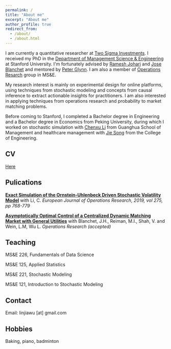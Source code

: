 ```yaml
---
permalink: /
title: "About me"
excerpt: "About me"
author_profile: true
redirect_from: 
  - /about/
  - /about.html
---
```


I am currently a quantitative researcher at [Two Sigma Investments](https://www.twosigma.com). I received my PhD in the [Department of Management Science & Engineering](https://msande.stanford.edu) at Stanford University. I'm fortunately advised by [Ramesh Johari](http://web.stanford.edu/~rjohari/) and [Jose Blanchet](https://web.stanford.edu/~jblanche/) and mentored by [Peter Glynn](https://web.stanford.edu/~glynn/). I am also a member of [Operations Resarch](https://or.stanford.edu) group in MS&E.

My research interest is mainly on experimental design for online platforms, using techniques from stochastic modeling and concepts from causal inference to extract actionable insights for practitioners. I am also interested in applying techniques from operations research and probability to market matching problems.

Before coming to Stanford, I completed a Bachelor degree in Engineering and a Bachelor degree in Economics from Peking University, during which I worked on stochastic simulation with [Chenxu Li](https://en.gsm.pku.edu.cn/conjsxq.jsp?urltype=tree.TreeTempUrl&wbtreeid=1099&user_id=cxli) from Guanghua School of Management and healthcare management with [Jie Song](https://en.coe.pku.edu.cn/faculty/facultyaz/891230.htm) from the College of Engineering.

CV
------
[Here](https://linjiawu.github.io/files/Linjia_CV.pdf)


Pulications
------
[<b>Exact Simulation of the Ornstein-Uhlenbeck Driven Stochastic Volatility Model</b>](https://www.sciencedirect.com/science/article/pii/S0377221718309986) with Li, C. <i>European Journal of Operations Research, 2019, vol 275, pp 768-779</i>


[<b>Asymptotically Optimal Control of a Centralized Dynamic Matching Market with General Utilities</b>](https://arxiv.org/abs/2002.03205) with Blanchet, J.H., Reiman, M.I., Shah, V. and Wein, L.M, Wu L. <i>Operations Research (accepted)</i>


Teaching
------
MS&E 226, Fundamentals of Data Science

MS&E 125, Applied Statistics

MS&E 221, Stochastic Modeling

MS&E 121, Introduction to Stochastic Modeling


Contact
------
Email: linjiawu [at] gmail.com

Hobbies
------
Baking, piano, badminton
